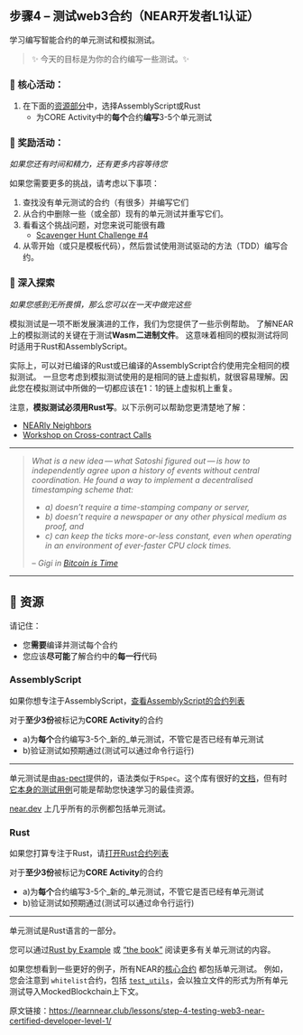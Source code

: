 ## 步骤4 – 测试web3合约（NEAR开发者L1认证）
学习编写智能合约的单元测试和模拟测试。

> :sparkles: 今天的目标是为你的合约编写一些测试。:sparkles: 

### :green_book: 核心活动：
1. 在下面的[资源部分](https://learnnear.club/lessons/step-4-testing-web3-near-certified-developer-level-1/#-Resources)中，选择AssemblyScript或Rust
   * 为CORE Activity中的**每个**合约**编写**3-5个单元测试

### :blue_book: 奖励活动：
_如果您还有时间和精力，还有更多内容等待您_

如果您需要更多的挑战，请考虑以下事项：

1. 查找没有单元测试的合约（有很多）并编写它们
2. 从合约中删除一些（或全部）现有的单元测试并重写它们。
3. 看看这个挑战问题，对您来说可能很有趣
   * [Scavenger Hunt Challenge #4](https://hackmd.io/@nearly-learning/hunt-04)
4. 从零开始（或只是模板代码），然后尝试使用测试驱动的方法（TDD）编写合约。


### :orange_book: 深入探索
_如果您感到无所畏惧，那么您可以在一天中做完这些_

模拟测试是一项不断发展演进的工作，我们为您提供了一些示例帮助。 了解NEAR上的模拟测试的关键在于测试**Wasm二进制文件**。 这意味着相同的模拟测试将同时适用于Rust和AssemblyScript。

实际上，可以对已编译的Rust或已编译的AssemblyScript合约使用完全相同的模拟测试。 一旦您考虑到模拟测试使用的是相同的链上虚拟机，就很容易理解。因此您在模拟测试中所做的一切都应该在1：1的链上虚拟机上重复。

注意，**模拟测试必须用Rust写**。以下示例可以帮助您更清楚地了解：

* [NEARly Neighbors](https://learn-near.github.io/nearly-neighbors) 
* [Workshop on Cross-contract Calls](https://bit.ly/near-xcc) 

---

> _What is a new idea — what Satoshi figured out — is how to independently agree upon a history of events without central coordination. He found a way to implement a decentralised timestamping scheme that:_
> 
> - _a) doesn’t require a time-stamping company or server,_
> - _b) doesn’t require a newspaper or any other physical medium as proof, and_
> - _c) can keep the ticks more-or-less constant, even when operating in an environment of ever-faster CPU clock times._
> 
> – _Gigi in [Bitcoin is Time](https://dergigi.com/2021/01/14/bitcoin-is-time/)_
>

---

## :dart: 资源

请记住：

* 您**需要**编译并测试每个合约
* 您应该**尽可能**了解合约中的**每一行**代码

### AssemblyScript

如果你想专注于AssemblyScript，[查看AssemblyScript的合约列表](https://airtable.com/shrG4kGx80F55usI4)

对于**至少3份**被标记为**CORE Activity**的合约

- a)为**每个**合约编写3-5个_新的_单元测试，不管它是否已经有单元测试
- b)验证测试如预期通过(测试可以通过命令行运行)

---

单元测试是由[as-pect](https://github.com/jtenner/as-pect)提供的，语法类似于`RSpec`。这个库有很好的[文档](https://tenner-joshua.gitbook.io/as-pect/)，但有时[它本身的测试用例](https://github.com/jtenner/as-pect/tree/master/packages/assembly/assembly/__tests__)可能是帮助您快速学习的最佳资源。

[near.dev](https://examples.near.org/) 上几乎所有的示例都包括单元测试。
 

### Rust

如果您打算专注于Rust，请[打开Rust合约列表](https://airtable.com/shrY5TMWP96L9wSyP/tblm1quryzSbqBzCK)

对于**至少3份**被标记为**CORE Activity**的合约

- a)为**每个**合约编写3-5个_新的_单元测试，不管它是否已经有单元测试
- b)验证测试如预期通过(测试可以通过命令行运行)

---

单元测试是Rust语言的一部分。

您可以通过[Rust by Example](https://doc.rust-lang.org/rust-by-example/testing/unit_testing.html) 或 [“the book”](https://doc.rust-lang.org/book/ch11-01-writing-tests.html) 阅读更多有关单元测试的内容。

如果您想看到一些更好的例子，所有NEAR的[核心合约](https://github.com/near/core-contracts) 都包括单元测试。 例如，您会注意到 `whitelist`合约，包括 [`test_utils`](https://github.com/near/core-contracts/blob/master/whitelist/src/tests/test_utils.rs#L21)，会以独立文件的形式为所有单元测试导入MockedBlockchain上下文。

原文链接：https://learnnear.club/lessons/step-4-testing-web3-near-certified-developer-level-1/
